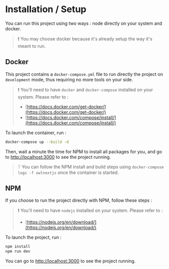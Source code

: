 # Installation / Setup

You can run this project using two ways : node directly on your system and docker.

> ❗ You may choose docker because it's already setup the way it's meant to run.

## Docker

This project contains a `docker-compose.yml` file to run directly the project on `development` mode, thus requiring no more tools on your side.

> ❗ You'll need to have `docker` and `docker-compose` installed on your system. Please refer to :
> * [https://docs.docker.com/get-docker/](https://docs.docker.com/get-docker/)
> * [https://docs.docker.com/compose/install/](https://docs.docker.com/compose/install/)

To launch the container, run :
```bash
docker-compose up --build -d
```

Then, wait a minute the time for NPM to install all packages for you, and go to [http://localhost:3000](http://localhost:3000) to see the project running.

> ❔ You can follow the NPM install and build steps using `docker-compose logs -f owlnextjs` once the container is started.

## NPM

If you choose to run the project directly with NPM, follow these steps :

> ❗ You'll need to have `nodejs` installed on your system. Please refer to :
> * [https://nodejs.org/en/download/](https://nodejs.org/en/download/)

To launch the project, run :

```bash
npm install
npm run dev
```

You can go to [http://localhost:3000](http://localhost:3000) to see the project running.
